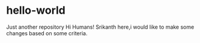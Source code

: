 # hello-world
Just another repository
Hi Humans!
Srikanth here,i would like to make some changes based on some criteria.
